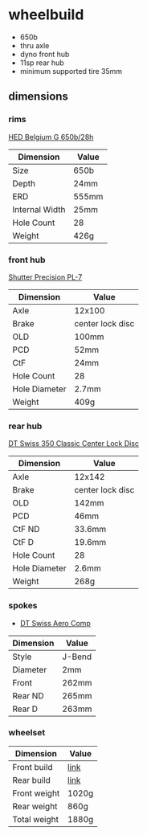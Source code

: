 # wheelbuild

* 650b
* thru axle
* dyno front hub
* 11sp rear hub
* minimum supported tire 35mm

## dimensions

### rims

[HED Belgium G 650b/28h](https://store.hedcycling.com/belgium-g/)

| Dimension | Value |
| --------- | ----- |
| Size | 650b |
| Depth | 24mm |
| ERD | 555mm |
| Internal Width | 25mm |
| Hole Count | 28 |
| Weight | 426g |

### front hub

[Shutter Precision PL-7](https://www.sp-dynamo.com/series7-pl7)

| Dimension | Value |
| --------- | ----- |
| Axle | 12x100 |
| Brake | center lock disc |
| OLD | 100mm |
| PCD | 52mm |
| CtF | 24mm |
| Hole Count | 28 |
| Hole Diameter | 2.7mm |
| Weight | 409g |

### rear hub

[DT Swiss 350 Classic Center Lock Disc](https://www.dtswiss.com/en/components/hubs-and-rws/hubs-road/350)

| Dimension | Value |
| --------- | ----- |
| Axle | 12x142 |
| Brake | center lock disc |
| OLD | 142mm |
| PCD | 46mm |
| CtF ND | 33.6mm |
| CtF D | 19.6mm |
| Hole Count | 28 |
| Hole Diameter | 2.6mm |
| Weight | 268g |

### spokes

* [DT Swiss Aero Comp](https://www.dtswiss.com/en/components/spokes-and-nipples/spokes/dt-aero-comp)

| Dimension | Value |
| --------- | ----- |
| Style | J-Bend |
| Diameter | 2mm |
| Front | 262mm |
| Rear ND | 265mm |
| Rear D | 263mm |

### wheelset

| Dimension | Value |
| --------- | ----- |
| Front build | [link](https://kstoerz.com/freespoke/?link=1&e=555&hub=774&n=28&xL=2&xR=2) |
| Rear build | [link](https://kstoerz.com/freespoke/?link=1&e=555&hub=373&n=28&xL=2&xR=2) |
| Front weight | 1020g |
| Rear weight | 860g |
| Total weight | 1880g |
